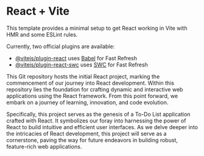 # React + Vite

This template provides a minimal setup to get React working in Vite with HMR and some ESLint rules.

Currently, two official plugins are available:

- [@vitejs/plugin-react](https://github.com/vitejs/vite-plugin-react/blob/main/packages/plugin-react/README.md) uses [Babel](https://babeljs.io/) for Fast Refresh
- [@vitejs/plugin-react-swc](https://github.com/vitejs/vite-plugin-react-swc) uses [SWC](https://swc.rs/) for Fast Refresh

This Git repository hosts the initial React project, marking the commencement of our journey into React development. Within this repository lies the foundation for crafting dynamic and interactive web applications using the React framework. From this point forward, we embark on a journey of learning, innovation, and code evolution.

Specifically, this project serves as the genesis of a To-Do List application crafted with React. It symbolizes our foray into harnessing the power of React to build intuitive and efficient user interfaces. As we delve deeper into the intricacies of React development, this project will serve as a cornerstone, paving the way for future endeavors in building robust, feature-rich web applications.
